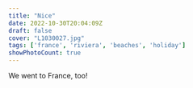 ```yaml
---
title: "Nice"
date: 2022-10-30T20:04:09Z
draft: false
cover: "L1030027.jpg"
tags: ['france', 'riviera', 'beaches', 'holiday']
showPhotoCount: true
---
```


We went to France, too!
